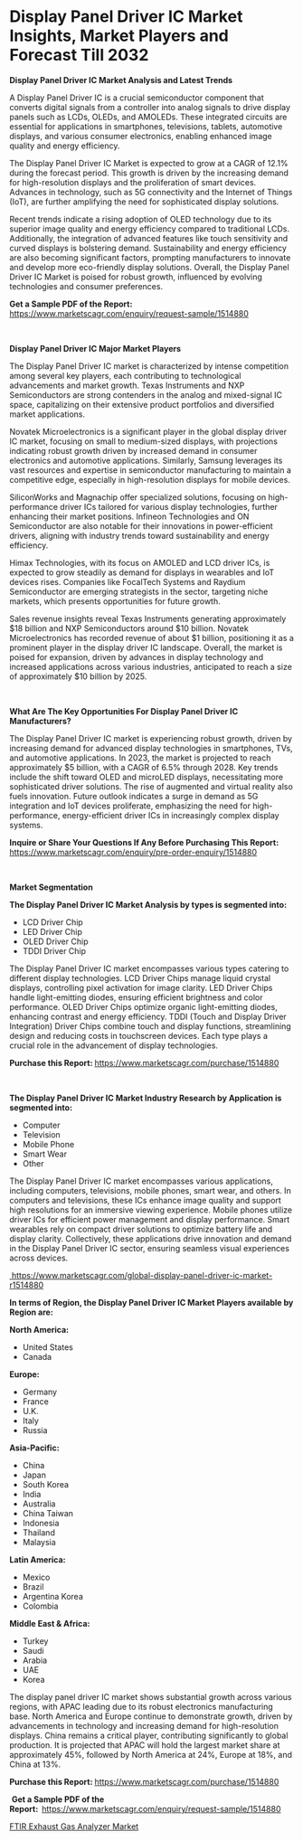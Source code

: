 <p><h1>Display Panel Driver IC Market Insights, Market Players and Forecast Till 2032</h1></p><p><strong>Display Panel Driver IC Market Analysis and Latest Trends</strong></p>
<p><p>A Display Panel Driver IC is a crucial semiconductor component that converts digital signals from a controller into analog signals to drive display panels such as LCDs, OLEDs, and AMOLEDs. These integrated circuits are essential for applications in smartphones, televisions, tablets, automotive displays, and various consumer electronics, enabling enhanced image quality and energy efficiency.</p><p>The Display Panel Driver IC Market is expected to grow at a CAGR of 12.1% during the forecast period. This growth is driven by the increasing demand for high-resolution displays and the proliferation of smart devices. Advances in technology, such as 5G connectivity and the Internet of Things (IoT), are further amplifying the need for sophisticated display solutions. </p><p>Recent trends indicate a rising adoption of OLED technology due to its superior image quality and energy efficiency compared to traditional LCDs. Additionally, the integration of advanced features like touch sensitivity and curved displays is bolstering demand. Sustainability and energy efficiency are also becoming significant factors, prompting manufacturers to innovate and develop more eco-friendly display solutions. Overall, the Display Panel Driver IC Market is poised for robust growth, influenced by evolving technologies and consumer preferences.</p></p>
<p><strong>Get a Sample PDF of the Report:&nbsp;</strong> <a href="https://www.marketscagr.com/enquiry/request-sample/1514880?utm_campaign=3495&utm_medium=2&utm_source=Github&utm_content=ia&utm_term=29032025&utm_id=display-panel-driver-ic">https://www.marketscagr.com/enquiry/request-sample/1514880</a></p>
<p>&nbsp;</p>
<p><strong>Display Panel Driver IC Major Market Players</strong></p>
<p><p>The Display Panel Driver IC market is characterized by intense competition among several key players, each contributing to technological advancements and market growth. Texas Instruments and NXP Semiconductors are strong contenders in the analog and mixed-signal IC space, capitalizing on their extensive product portfolios and diversified market applications. </p><p>Novatek Microelectronics is a significant player in the global display driver IC market, focusing on small to medium-sized displays, with projections indicating robust growth driven by increased demand in consumer electronics and automotive applications. Similarly, Samsung leverages its vast resources and expertise in semiconductor manufacturing to maintain a competitive edge, especially in high-resolution displays for mobile devices.</p><p>SiliconWorks and Magnachip offer specialized solutions, focusing on high-performance driver ICs tailored for various display technologies, further enhancing their market positions. Infineon Technologies and ON Semiconductor are also notable for their innovations in power-efficient drivers, aligning with industry trends toward sustainability and energy efficiency.</p><p>Himax Technologies, with its focus on AMOLED and LCD driver ICs, is expected to grow steadily as demand for displays in wearables and IoT devices rises. Companies like FocalTech Systems and Raydium Semiconductor are emerging strategists in the sector, targeting niche markets, which presents opportunities for future growth.</p><p>Sales revenue insights reveal Texas Instruments generating approximately $18 billion and NXP Semiconductors around $10 billion. Novatek Microelectronics has recorded revenue of about $1 billion, positioning it as a prominent player in the display driver IC landscape. Overall, the market is poised for expansion, driven by advances in display technology and increased applications across various industries, anticipated to reach a size of approximately $10 billion by 2025.</p></p>
<p>&nbsp;</p>
<p><strong>What Are The Key Opportunities For Display Panel Driver IC Manufacturers?</strong></p>
<p><p>The Display Panel Driver IC market is experiencing robust growth, driven by increasing demand for advanced display technologies in smartphones, TVs, and automotive applications. In 2023, the market is projected to reach approximately $5 billion, with a CAGR of 6.5% through 2028. Key trends include the shift toward OLED and microLED displays, necessitating more sophisticated driver solutions. The rise of augmented and virtual reality also fuels innovation. Future outlook indicates a surge in demand as 5G integration and IoT devices proliferate, emphasizing the need for high-performance, energy-efficient driver ICs in increasingly complex display systems.</p></p>
<p><strong>Inquire or Share Your Questions If Any Before Purchasing This Report:</strong> <a href="https://www.marketscagr.com/enquiry/pre-order-enquiry/1514880?utm_campaign=3495&utm_medium=2&utm_source=Github&utm_content=ia&utm_term=29032025&utm_id=display-panel-driver-ic">https://www.marketscagr.com/enquiry/pre-order-enquiry/1514880</a></p>
<p>&nbsp;</p>
<p><strong>Market Segmentation</strong></p>
<p><strong>The Display Panel Driver IC Market Analysis by types is segmented into:</strong></p>
<p><ul><li>LCD Driver Chip</li><li>LED Driver Chip</li><li>OLED Driver Chip</li><li>TDDI Driver Chip</li></ul></p>
<p><p>The Display Panel Driver IC market encompasses various types catering to different display technologies. LCD Driver Chips manage liquid crystal displays, controlling pixel activation for image clarity. LED Driver Chips handle light-emitting diodes, ensuring efficient brightness and color performance. OLED Driver Chips optimize organic light-emitting diodes, enhancing contrast and energy efficiency. TDDI (Touch and Display Driver Integration) Driver Chips combine touch and display functions, streamlining design and reducing costs in touchscreen devices. Each type plays a crucial role in the advancement of display technologies.</p></p>
<p><strong>Purchase this Report:&nbsp;</strong><a href="https://www.marketscagr.com/purchase/1514880?utm_campaign=3495&utm_medium=2&utm_source=Github&utm_content=ia&utm_term=29032025&utm_id=display-panel-driver-ic">https://www.marketscagr.com/purchase/1514880</a></p>
<p>&nbsp;</p>
<p><strong>The Display Panel Driver IC Market Industry Research by Application is segmented into:</strong></p>
<p><ul><li>Computer</li><li>Television</li><li>Mobile Phone</li><li>Smart Wear</li><li>Other</li></ul></p>
<p><p>The Display Panel Driver IC market encompasses various applications, including computers, televisions, mobile phones, smart wear, and others. In computers and televisions, these ICs enhance image quality and support high resolutions for an immersive viewing experience. Mobile phones utilize driver ICs for efficient power management and display performance. Smart wearables rely on compact driver solutions to optimize battery life and display clarity. Collectively, these applications drive innovation and demand in the Display Panel Driver IC sector, ensuring seamless visual experiences across devices.</p></p>
<p><a href="https://www.marketscagr.com/global-display-panel-driver-ic-market-r1514880?utm_campaign=3495&utm_medium=2&utm_source=Github&utm_content=ia&utm_term=29032025&utm_id=display-panel-driver-ic">&nbsp;https://www.marketscagr.com/global-display-panel-driver-ic-market-r1514880</a></p>
<p><strong>In terms of Region, the Display Panel Driver IC Market Players available by Region are:</strong></p>
<p>
    <p> <strong> North America: </strong>
        <ul>
            <li>United States</li>
            <li>Canada</li>
        </ul>
        </p> 
    <p> <strong> Europe: </strong>
        <ul>
            <li>Germany</li>
            <li>France</li>
            <li>U.K.</li>
            <li>Italy</li>
            <li>Russia</li>
        </ul>
        </p> 
    <p> <strong> Asia-Pacific: </strong>
        <ul>
            <li>China</li>
            <li>Japan</li>
            <li>South Korea</li>
            <li>India</li>
            <li>Australia</li>
            <li>China Taiwan</li>
            <li>Indonesia</li>
            <li>Thailand</li>
            <li>Malaysia</li>
        </ul>
        </p> 
    <p> <strong> Latin America: </strong>
        <ul>
            <li>Mexico</li>
            <li>Brazil</li>
            <li>Argentina Korea</li>
            <li>Colombia</li>
        </ul>
        </p> 
    <p> <strong> Middle East & Africa: </strong>
        <ul>
            <li>Turkey</li>
            <li>Saudi</li>
            <li>Arabia</li>
            <li>UAE</li>
            <li>Korea</li>
        </ul>
    </p>
    </p>
<p><p>The display panel driver IC market shows substantial growth across various regions, with APAC leading due to its robust electronics manufacturing base. North America and Europe continue to demonstrate growth, driven by advancements in technology and increasing demand for high-resolution displays. China remains a critical player, contributing significantly to global production. It is projected that APAC will hold the largest market share at approximately 45%, followed by North America at 24%, Europe at 18%, and China at 13%.</p></p>
<p><strong>Purchase this Report: </strong><a href="https://www.marketscagr.com/purchase/1514880?utm_campaign=3495&utm_medium=2&utm_source=Github&utm_content=ia&utm_term=29032025&utm_id=display-panel-driver-ic">https://www.marketscagr.com/purchase/1514880</a></p>
<p>&nbsp;<strong>Get a Sample PDF of the Report:&nbsp;&nbsp;</strong><a href="https://www.marketscagr.com/enquiry/request-sample/1514880?utm_campaign=3495&utm_medium=2&utm_source=Github&utm_content=ia&utm_term=29032025&utm_id=display-panel-driver-ic">https://www.marketscagr.com/enquiry/request-sample/1514880</a></p>
<p><strong></strong></p>
<p><p><a href="https://github.com/prantoblouin/Market-Research-Report-List-1/blob/main/ftir-exhaust-gas-analyzer-market.md?utm_campaign=3495&utm_medium=2&utm_source=Github&utm_content=ia&utm_term=29032025&utm_id=display-panel-driver-ic">FTIR Exhaust Gas Analyzer Market</a></p></p>